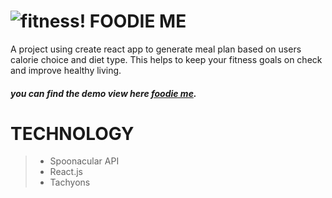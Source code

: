 # ![fitness!](https://img.icons8.com/external-gradient-icons-maxicons/85/000000/external-fitness-fitness-gradient-gradient-icons-maxicons.png)   FOODIE ME
 A project using create react app to generate meal plan based on users calorie choice and diet type. This helps to keep your fitness goals on check and improve healthy living.

#####  you can find the demo view here **[foodie me]()**.

# TECHNOLOGY
>
> - Spoonacular API
> - React.js
> - Tachyons